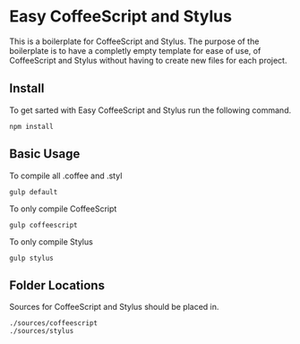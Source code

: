 # Easy CoffeeScript and Stylus
This is a boilerplate for CoffeeScript and Stylus.
The purpose of the boilerplate is to have a completly empty template for ease of use, of CoffeeScript and Stylus without having to create new files for each project.

## Install
To get sarted with Easy CoffeeScript and Stylus run the following command.
```
npm install
```

## Basic Usage
To compile all .coffee and .styl
```
gulp default
```

To only compile CoffeeScript
```
gulp coffeescript
```

To only compile Stylus
```
gulp stylus
```

## Folder Locations
Sources for CoffeeScript and Stylus should be placed in.
```
./sources/coffeescript
./sources/stylus
```